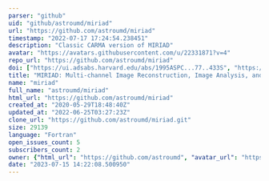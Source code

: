 ```yaml
---
parser: "github"
uid: "github/astroumd/miriad"
url: "https://github.com/astroumd/miriad"
timestamp: "2022-07-17 17:24:54.238451"
description: "Classic CARMA version of MIRIAD"
avatar: "https://avatars.githubusercontent.com/u/22331871?v=4"
repo_url: "https://github.com/astroumd/miriad"
doi: ["https://ui.adsabs.harvard.edu/abs/1995ASPC...77..433S", "https://ui.adsabs.harvard.edu/abs/2011ascl.soft06007S/abstract"]
title: "MIRIAD: Multi-channel Image Reconstruction, Image Analysis, and Display"
name: "miriad"
full_name: "astroumd/miriad"
html_url: "https://github.com/astroumd/miriad"
created_at: "2020-05-29T18:48:40Z"
updated_at: "2022-06-25T03:27:23Z"
clone_url: "https://github.com/astroumd/miriad.git"
size: 29139
language: "Fortran"
open_issues_count: 5
subscribers_count: 2
owner: {"html_url": "https://github.com/astroumd", "avatar_url": "https://avatars.githubusercontent.com/u/22331871?v=4", "login": "astroumd", "type": "Organization"}
date: "2023-07-15 14:22:08.500950"
---
```

